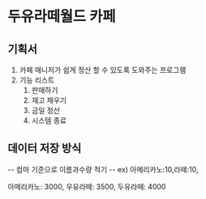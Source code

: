 # 두유라떼월드 카페

## 기획서

1. 카페 매니저가 쉽게 정산 할 수 있도록 도와주는 프로그램
2. 기능 리스트
   1. 판매하기
   2. 재고 채우기
   3. 금일 정산
   4. 시스템 종료

## 데이터 저장 방식

-- 컴마 기준으로 이름과수량 적기 --
ex) 아메리카노:10,라떼:10,

아메리카노: 3000, 우유라떼: 3500, 두유라떼: 4000
